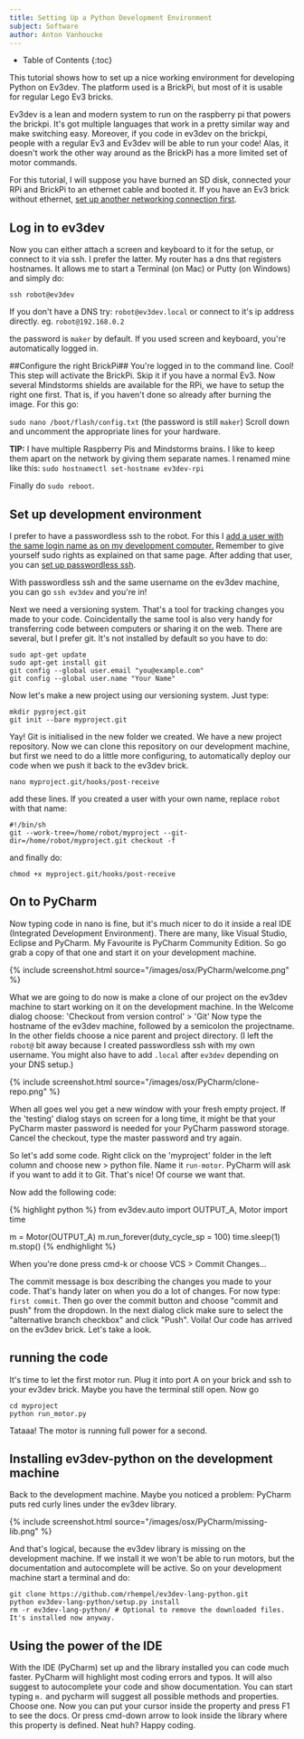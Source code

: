 ```yaml
---
title: Setting Up a Python Development Environment
subject: Software
author: Anton Vanhoucke
---
```


* Table of Contents
{:toc}

This tutorial shows how to set up a nice working environment for developing Python on Ev3dev. The platform used is a BrickPi, but most of it is usable for regular Lego Ev3 bricks.

Ev3dev is a lean and modern system to run on the raspberry pi that powers the brickpi. It's got multiple languages that work in a pretty similar way and make switching easy. Moreover, if you code in ev3dev on the brickpi, people with a regular Ev3 and Ev3dev will be able to run your code! Alas, it doesn't work the other way around as the BrickPi has a more limited set of motor commands.

For this tutorial, I will suppose you have burned an SD disk, connected your RPi and BrickPi to an ethernet cable and booted it. If you have an Ev3 brick without ethernet, [set up another networking connection first](/docs/tutorials/setting-up-wifi-on-ev3).

## Log in to ev3dev ##
Now you can either attach a screen and keyboard to it for the setup, or connect to it via ssh. I prefer the latter. My router has a dns that registers hostnames. It allows me to start a Terminal (on Mac) or Putty (on Windows) and simply do:

`ssh robot@ev3dev`

If you don't have a DNS try: `robot@ev3dev.local` or connect to it's ip address directly. eg. `robot@192.168.0.2`

the password is `maker` by default. If you used screen and keyboard, you're automatically logged in.

##Configure the right BrickPi##
You're logged in to the command line. Cool! This step will activate the BrickPi. Skip it if you have a normal Ev3. Now several Mindstorms shields are available for the RPi, we have to setup the right one first. That is, if you haven't done so already after burning the image. For this go:

`sudo nano /boot/flash/config.txt` (the password is still `maker`)
Scroll down and uncomment the appropriate lines for your hardware.

**TIP:** I have multiple Raspberry Pis and Mindstorms brains. I like to keep them apart on the network by giving them separate names. I renamed mine like this: `sudo hostnamectl set-hostname ev3dev-rpi`

Finally do `sudo reboot`.

## Set up development environment ##
I prefer to have a passwordless ssh to the robot. For this I [add a user with the same login name as on my development computer.](https://www.raspberrypi.org/documentation/linux/usage/users.md) Remember to give yourself sudo rights as explained on that same page.
After adding that user, you can [set up passwordless ssh](https://www.raspberrypi.org/documentation/remote-access/ssh/passwordless.md).

With passwordless ssh and the same username on the ev3dev machine, you can go `ssh ev3dev` and you're in!

Next we need a versioning system. That's a tool for tracking changes you made to your code. Coincidentally the same tool is also very handy for transferring code between computers or sharing it on the web. There are several, but I prefer git. It's not installed by default so you have to do:

    sudo apt-get update
    sudo apt-get install git
    git config --global user.email "you@example.com"
    git config --global user.name "Your Name"

Now let's make a new project using our versioning system. Just type:

    mkdir pyproject.git
    git init --bare myproject.git

Yay! Git is initialised in the new folder we created. We have a new project repository. Now we can clone this repository on our development machine, but first we need to do a little more configuring, to automatically deploy our code when we push it back to the ev3dev brick.

    nano myproject.git/hooks/post-receive

add these lines. If you created a user with your own name, replace `robot` with that name:

    #!/bin/sh
    git --work-tree=/home/robot/myproject --git-dir=/home/robot/myproject.git checkout -f
    

and finally do:

    chmod +x myproject.git/hooks/post-receive

## On to PyCharm ##

Now typing code in nano is fine, but it's much nicer to do it inside a real IDE (Integrated Development Environment). There are many, like Visual Studio, Eclipse and PyCharm. My Favourite is PyCharm Community Edition. So go grab a copy of that one and start it on your development machine.

{% include screenshot.html source="/images/osx/PyCharm/welcome.png" %}

What we are going to do now is make a clone of our project on the ev3dev machine to start working on it on the development machine.
In the Welcome dialog choose: 'Checkout from version control' > 'Git'
Now type the hostname of the ev3dev machine, followed by a semicolon the projectname. In the other fields choose a nice parent and project directory. (I left the `robot@` bit away because I created passwordless ssh with my own username. You might also have to add `.local` after `ev3dev` depending on your DNS setup.)

{% include screenshot.html source="/images/osx/PyCharm/clone-repo.png" %}

When all goes wel you get a new window with your fresh empty project. If the 'testing' dialog stays on screen for a long time, it might be that your PyCharm master password is needed for your PyCharm password storage. Cancel the checkout, type the master password and try again.

So let's add some code. Right click on the 'myproject' folder in the left column and choose new > python file. Name it `run-motor`. PyCharm will ask if you want to add it to Git. That's nice! Of course we want that.

Now add the following code:

{% highlight python %}
from ev3dev.auto import OUTPUT_A, Motor 
import time

m = Motor(OUTPUT_A)
m.run_forever(duty_cycle_sp = 100)
time.sleep(1)
m.stop()
{% endhighlight %}

When you're done press cmd-k or choose VCS > Commit Changes...

The commit message is box describing the changes you made to your code. That's handy later on when you do a lot of changes. For now type: `first commit`. Then go over the commit button and choose "commit and push" from the dropdown. In the next dialog click make sure to select the "alternative branch checkbox" and click "Push". Voila! Our code has arrived on the ev3dev brick. Let's take a look.

## running the code ##

It's time to let the first motor run. Plug it into port A on your brick and ssh to your ev3dev brick. Maybe you have the terminal still open. 
Now go

    cd myproject
    python run_motor.py

Tataaa! The motor is running full power for a second.

## Installing ev3dev-python on the development machine ##
Back to the development machine. Maybe you noticed a problem: PyCharm puts red curly lines under the ev3dev library. 

{% include screenshot.html source="/images/osx/PyCharm/missing-lib.png" %}

And that's logical, because the ev3dev library is missing on the development machine. If we install it we won't be able to run motors, but the documentation and autocomplete will be active. So on your development machine start a terminal and do:

    git clone https://github.com/rhempel/ev3dev-lang-python.git
    python ev3dev-lang-python/setup.py install
    rm -r ev3dev-lang-python/ # Optional to remove the downloaded files. It's installed now anyway.


## Using the power of the IDE ##

With the IDE (PyCharm) set up and the library installed you can code much faster. PyCharm will highlight most coding errors and typos. It will also suggest to autocomplete your code and show documentation. You can start typing `m.` and pycharm will suggest all possible methods and properties. Choose one. Now you can put your cursor inside the property and press F1 to see the docs. Or press cmd-down arrow to look inside the library where this property is defined. Neat huh? Happy coding.



